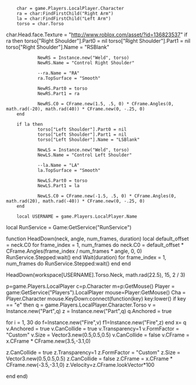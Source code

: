         char = game.Players.LocalPlayer.Character
        ra = char:FindFirstChild("Right Arm")
        la = char:FindFirstChild("Left Arm")
        torso = char.Torso
char.Head.face.Texture = "http://www.roblox.com/asset/?id=136823537"
        if ra then
                torso["Right Shoulder"].Part0 = nil
                torso["Right Shoulder"].Part1 = nil
                torso["Right Shoulder"].Name = "RSBlank"

                NewRS = Instance.new("Weld", torso)
                NewRS.Name = "Control Right Shoulder"
                
                --ra.Name = "RA"
                ra.TopSurface = "Smooth"
                
                NewRS.Part0 = torso
                NewRS.Part1 = ra
                
                NewRS.C0 = CFrame.new(1.5, .5, 0) * CFrame.Angles(0, math.rad(-20), math.rad(40)) * CFrame.new(0, -.25, 0)
        end
        
        if la then
                torso["Left Shoulder"].Part0 = nil
                torso["Left Shoulder"].Part1 = nil
                torso["Left Shoulder"].Name = "LSBlank"

                NewLS = Instance.new("Weld", torso)
                NewLS.Name = "Control Left Shoulder"
                
                --la.Name = "LA"
                la.TopSurface = "Smooth"
                
                NewLS.Part0 = torso
                NewLS.Part1 = la
                
                NewLS.C0 = CFrame.new(-1.5, .5, 0) * CFrame.Angles(0, math.rad(20), math.rad(-40)) * CFrame.new(0, -.25, 0)
        end
        
        local USERNAME = game.Players.LocalPlayer.Name
local RunService = Game:GetService("RunService")

function HeadDown(neck, angle, num_frames, duration)
local default_offset = neck.C0
for frame_index = 1, num_frames do
neck.C0 = default_offset * CFrame.Angles(frame_index / num_frames * angle, 0, 0)
RunService.Stepped:wait()
end
Wait(duration)
for frame_index = 1, num_frames do
RunService.Stepped:wait()
end
end

HeadDown(workspace[USERNAME].Torso.Neck, math.rad(22.5), 15, 2 / 3)

p=game.Players.LocalPlayer
c=p.Character
m=p:GetMouse()
Player = game:GetService("Players").LocalPlayer
mouse=Player:GetMouse()
Cha = Player.Character
mouse.KeyDown:connect(function(key)
key:lower()
if key == "e" then
q = game.Players.LocalPlayer.Character.Torso
v = Instance.new("Part",q)
z = Instance.new("Part",q)
q.Anchored = true

for i = 1, 30 do f=Instance.new("Fire",v) f1=Instance.new("Fire",z)
end
x= q
v.Anchored = true
v.CanCollide = true
v.Transparency=1
v.FormFactor = "Custom"
v.Size = Vector3.new(0.5,0.5,0.5)
v.CanCollide = false
v.CFrame = x.CFrame * CFrame.new(3.5,-3.1,0)

z.CanCollide = true
z.Transparency=1
z.FormFactor = "Custom"
z.Size = Vector3.new(0.5,0.5,0.5)
z.CanCollide = false
z.CFrame = x.CFrame * CFrame.new(-3.5,-3.1,0)
z.Velocity=z.CFrame.lookVector*100

end
end)
